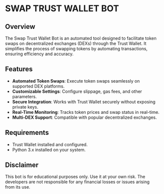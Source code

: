 # SWAP TRUST WALLET BOT

## Overview

The Swap Trust Wallet Bot is an automated tool designed to facilitate token swaps on decentralized exchanges (DEXs) through the Trust Wallet. It simplifies the process of swapping tokens by automating transactions, ensuring efficiency and accuracy.

## Features

-   **Automated Token Swaps**: Execute token swaps seamlessly on supported DEX platforms.
-   **Customizable Settings**: Configure slippage, gas fees, and other parameters.
-   **Secure Integration**: Works with Trust Wallet securely without exposing private keys.
-   **Real-Time Monitoring**: Tracks token prices and swap status in real-time.
-   **Multi-DEX Support**: Compatible with popular decentralized exchanges.

## Requirements

-   Trust Wallet installed and configured.
-   Python 3.x installed on your system.

## Disclaimer

This bot is for educational purposes only. Use it at your own risk. The developers are not responsible for any financial losses or issues arising from its use.
